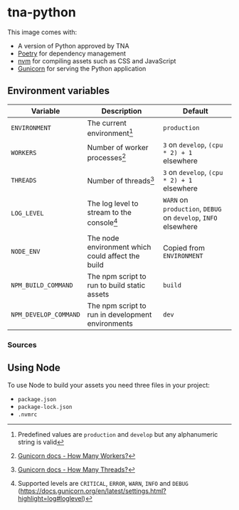 # tna-python

This image comes with:

- A version of Python approved by TNA
- [Poetry](https://python-poetry.org/) for dependency management
- [nvm](https://github.com/nvm-sh/nvm) for compiling assets such as CSS and JavaScript
- [Gunicorn](https://gunicorn.org/) for serving the Python application

## Environment variables

| Variable              | Description                                       | Default                                                        |
| --------------------- | ------------------------------------------------- | -------------------------------------------------------------- |
| `ENVIRONMENT`         | The current environment[^1]                       | `production`                                                   |
| `WORKERS`             | Number of worker processes[^2]                    | `3` on `develop`, `(cpu * 2) + 1` elsewhere                    |
| `THREADS`             | Number of threads[^3]                             | `3` on `develop`, `(cpu * 2) + 1` elsewhere                    |
| `LOG_LEVEL`           | The log level to stream to the console[^4]        | `WARN` on `production`, `DEBUG` on `develop`, `INFO` elsewhere |
| `NODE_ENV`            | The node environment which could affect the build | Copied from `ENVIRONMENT`                                      |
| `NPM_BUILD_COMMAND`   | The npm script to run to build static assets      | `build`                                                        |
| `NPM_DEVELOP_COMMAND` | The npm script to run in development environments | `dev`                                                          |

### Sources

[^1]: Predefined values are `production` and `develop` but any alphanumeric string is valid
[^2]: [Gunicorn docs - How Many Workers?](https://docs.gunicorn.org/en/latest/design.html#how-many-workers)
[^3]: [Gunicorn docs - How Many Threads?](https://docs.gunicorn.org/en/latest/design.html#how-many-threads)
[^4]: Supported levels are `CRITICAL`, `ERROR`, `WARN`, `INFO` and `DEBUG` (https://docs.gunicorn.org/en/latest/settings.html?highlight=log#loglevel)

## Using Node

To use Node to build your assets you need three files in your project:

- `package.json`
- `package-lock.json`
- `.nvmrc`
